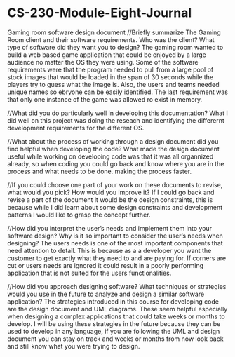 # CS-230-Module-Eight-Journal
Gaming room software design document
//Briefly summarize The Gaming Room client and their software requirements. Who was the client? What type of software did they want you to design?
   The gaming room wanted to build a web based game application that could be enjoyed by a large audience no matter the OS they were using. Some of the software requirements were that the program needed to pull 
   from a large pool of stock images that would be loaded in the span of 30 seconds while the players try to guess what the image is. Also, the users and teams needed unique names so ebryone can be easily identified. 
   The last requirement was that only one instance of the game was allowed ro exist in memory. 
   
//What did you do particularly well in developing this documentation?
   What I did well on this project was doing the reseach and identifying the differernt development requirements for the different OS.
   
//What about the process of working through a design document did you find helpful when developing the code?
  What made the design document useful while working on developing code was that it was all organnized already, so when coding you could go back and know where you are in the process and what needs to be done. 
  making the process faster. 
  
//If you could choose one part of your work on these documents to revise, what would you pick? How would you improve it?
   If I could go back and revise a part of the document it would be the design constraints, this is because while I did learn about some design constraints and development patterns I would like to grasp the concept further. 

//How did you interpret the user’s needs and implement them into your software design? Why is it so important to consider the user’s needs when designing?
   The users needs is one of the most important components that need attention to detail. This is because as a a developer you want the customer to get exactly what they need to and are paying for. 
   If corners are cut or users needs are ignored it could result in a poorly performing application that is not suited for the users functionalities. 

//How did you approach designing software? What techniques or strategies would you use in the future to analyze and design a similar software application?
   The strategies introduced in this course for developing code are the design document and UML diagrams. These seem helpful especially when designing a complex applications that could take weeks or months to develop. 
   I will be using these strategies in the future because they can be used to develop in any language, if you are following the UML and design document you can stay on track and weeks or months from now look back and still know
   what you were trying to design. 
